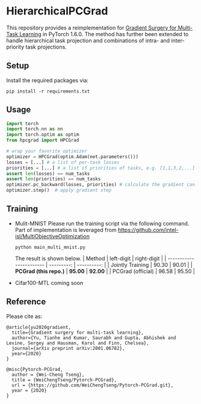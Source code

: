 # HierarchicalPCGrad

This repository provides a reimplementation for [Gradient Surgery for Multi-Task Learning](https://arxiv.org/pdf/2001.06782.pdf) in PyTorch 1.6.0. 
The method has further been extended to handle hierarchical task projection and combinations of intra- and inter-priority task projections.

## Setup
Install the required packages via:
```
pip install -r requirements.txt
```

## Usage

```python
import torch
import torch.nn as nn
import torch.optim as optim
from hpcgrad import HPCGrad

# wrap your favorite optimizer
optimizer = HPCGrad(optim.Adam(net.parameters())) 
losses = [...] # a list of per-task losses
priorities = [...] # a list of priorities of tasks, e.g. [1,1,3,2,...]
assert len(losses) == num_tasks
assert len(priorities) == num_tasks
optimizer.pc_backward(losses, priorities) # calculate the gradient can apply gradient modification
optimizer.step()  # apply gradient step
```

## Training
- Mulit-MNIST 
  Please run the training script via the following command. Part of implementation is leveraged from https://github.com/intel-isl/MultiObjectiveOptimization
  ```
  python main_multi_mnist.py
  ```
  The result is shown below.
  | Method                  | left-digit | right-digit |
  | ----------------------- | ---------: | ----------: |
  | Jointly Training        |      90.30 |       90.01 |
  | **PCGrad (this repo.)** |  **95.00** |   **92.00** |
  | PCGrad (official)       |      96.58 |       95.50 |

- Cifar100-MTL
  coming soon 
## Reference

Please cite as:

```
@article{yu2020gradient,
  title={Gradient surgery for multi-task learning},
  author={Yu, Tianhe and Kumar, Saurabh and Gupta, Abhishek and Levine, Sergey and Hausman, Karol and Finn, Chelsea},
  journal={arXiv preprint arXiv:2001.06782},
  year={2020}
}

@misc{Pytorch-PCGrad,
  author = {Wei-Cheng Tseng},
  title = {WeiChengTseng/Pytorch-PCGrad},
  url = {https://github.com/WeiChengTseng/Pytorch-PCGrad.git},
  year = {2020}
}
```
